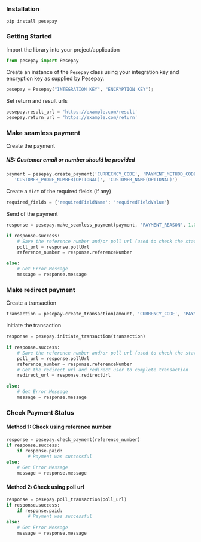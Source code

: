 ### Installation
```shell
pip install pesepay
```

### Getting Started
Import the library into your project/application

```python  
from pesepay import Pesepay
```

Create an instance of the `Pesepay` class using your integration key and encryption key as supplied by Pesepay.

```python 
pesepay = Pesepay("INTEGRATION KEY", "ENCRYPTION KEY");
```

Set return and result urls

```python 
pesepay.result_url = 'https://example.com/result'
pesepay.return_url = 'https://example.com/return'
```

### Make seamless payment

Create the payment 
##### NB: Customer email or number should be provided

```python
payment = pesepay.create_payment('CURRECNCY_CODE', 'PAYMENT_METHOD_CODE', 'CUSTOMER_EMAIL', 
   'CUSTOMER_PHONE_NUMBER(OPTIONAL)', 'CUSTOMER_NAME(OPTIONAL)')
```

Create a `dict` of the required fields (if any)
```python
required_fields = {'requiredFieldName': 'requiredFieldValue'}
```

Send of the payment
```python
response = pesepay.make_seamless_payment(payment, 'PAYMENT_REASON', 1.00, required_fields)

if response.success:
    # Save the reference number and/or poll url (used to check the status of a transaction)
    poll_url = response.pollUrl
    reference_number = response.referenceNumber

else:
    # Get Error Message
    message = response.message
```

### Make redirect payment
Create a transaction
```python
transaction = pesepay.create_transaction(amount, 'CURRENCY_CODE', 'PAYMENT_REASON')
```

Initiate the transaction
```python
response = pesepay.initiate_transaction(transaction)

if response.success:
    # Save the reference number and/or poll url (used to check the status of a transaction)
    poll_url = response.pollUrl
    reference_number = response.referenceNumber
    # Get the redirect url and redirect user to complete transaction   
    redirect_url = response.redirectUrl

else:
    # Get Error Message
    message = response.message
```
### Check Payment Status
#### Method 1: Check using reference number
```python
response = pesepay.check_payment(reference_number)
if response.success:
    if response.paid:
        # Payment was successful
else:
    # Get Error Message
    message = response.message
```
#### Method 2: Check using poll url
```python
response = pesepay.poll_transaction(poll_url)
if response.success:
    if response.paid:
        # Payment was successful
else:
    # Get Error Message
    message = response.message
```